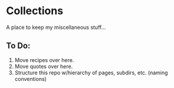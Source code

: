 # Collections
A place to keep my miscellaneous stuff...

## To Do:
1. Move recipes over here.
2. Move quotes over here.
3. Structure this repo w/hierarchy of pages, subdirs, etc. (naming conventions)
